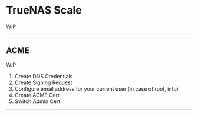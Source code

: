 # TrueNAS Scale
WIP

---
## ACME
WIP

1. Create DNS Credentials
2. Create Signing Request
3. Configure email address for your current user (in case of root, info)
4. Create ACME Cert
5. Switch Admin Cert

---
